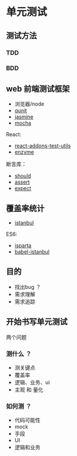 # 单元测试

## 测试方法

### TDD
### BDD



## web 前端测试框架
* 浏览器/node
* [qunit](http://qunitjs.com/)
* [jasmine](https://jasmine.github.io/edge/introduction)
* [mocha](https://mochajs.org/)

React:
* [react-addons-test-utils](https://facebook.github.io/react/docs/test-utils.html)
* [enzyme](http://airbnb.io/enzyme/)

断言库：
* [should](https://github.com/tj/should.js)
* [assert](https://github.com/power-assert-js/power-assert])
* [expect](https://github.com/mjackson/expect)


## 覆盖率统计
* [istanbul](https://github.com/gotwarlost/istanbul)

ES6:
* [isparta](https://github.com/douglasduteil/isparta)
* [babel-istanbul](https://github.com/douglasduteil/istanbul-babel)


## 目的
* 找出bug ？
* 需求理解
* 需求追踪

## 开始书写单元测试
两个问题
### 测什么 ？
* 测关键点
* 覆盖率
* 逻辑、业务、ui
* 主观 和 量化

### 如何测 ？
* 代码可能性
* mock
* 手段
* UI
* 逻辑和业务




